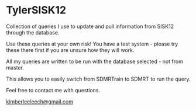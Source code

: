 TylerSISK12
===========
Collection of queries I use to update and pull information from SISK12 through the database.   

Use these queries at your own risk!  You have a test system - please try these there first if you are unsure how they will work. 

All my queries are written to be run with the database selected - not from master.   

This allows you to easily switch from SDMRTrain to SDMRT to run the query. 

Feel free to contact me with questions. 

kimberleeleech@gmail.com 
